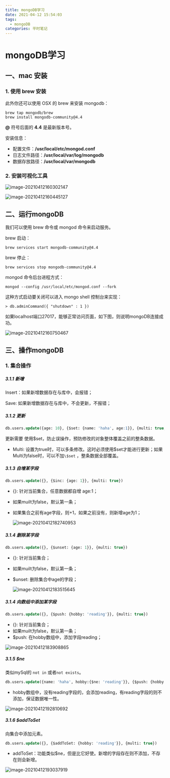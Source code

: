 ```yaml
---
title: mongoDB学习
date: 2021-04-12 15:54:03
tags:
  - mongoDB
categories: 平时笔记
---
```


# mongoDB学习

## 一、mac 安装

### 1. 使用 brew 安装

此外你还可以使用 OSX 的 brew 来安装 mongodb：

```
brew tap mongodb/brew
brew install mongodb-community@4.4
```

**@** 符号后面的 **4.4** 是最新版本号。

安装信息：

- 配置文件：**/usr/local/etc/mongod.conf**
- 日志文件路径：**/usr/local/var/log/mongodb**
- 数据存放路径：**/usr/local/var/mongodb**

### 2. 安装可视化工具

![image-20210412160302147](https://cdn.jsdelivr.net/gh/trylang/imageManager/picgo/20210412160303.png)

![image-20210412160445127](https://cdn.jsdelivr.net/gh/trylang/imageManager/picgo/20210412160459.png)

## 二、运行mongoDB

我们可以使用 brew 命令或 mongod 命令来启动服务。

brew 启动：

```
brew services start mongodb-community@4.4
```

brew 停止：

```
brew services stop mongodb-community@4.4
```

mongod 命令后台进程方式：

```
mongod --config /usr/local/etc/mongod.conf --fork
```

这种方式启动要关闭可以进入 mongo shell 控制台来实现：

```
> db.adminCommand({ "shutdown" : 1 })
```

如果localhost端口27017，能够正常访问页面，如下图，则说明mongoDB连接成功。

![image-20210412160750467](https://cdn.jsdelivr.net/gh/trylang/imageManager/picgo/20210412160759.png)

## 三、操作mongoDB

### 1. 集合操作

##### 3.1.1 新增

Insert：如果新增数据存在与库中，会报错；

Save:  如果新增数据存在与库中，不会更新，不报错；

##### 3.1.2 更新

```sql
db.users.update({age: 10}, {$set: {name: 'haha', age:1}}, {multi: true, } )
```

更新需要 使用$set，防止误操作，预防修改的对象整体覆盖之前的整条数据。

- Multi: 设置为true时，可以多条修改。这时必须使用$set才能进行更新；如果Multi为false时，可以不加`\$set` ，整条数据全部覆盖。

##### 3.1.3 自增某字段

```sql
db.users.update({}, {$inc: {age: 1}}, {multi: true})
```

- {}: 针对当前集合，任意数据都自增 age:1；

- 如果muilt为false，默认第一条；

- 如果集合之前有age字段，则+1，如果之前没有，则新增age为1；

  ![image-20210412182740953](https://cdn.jsdelivr.net/gh/trylang/imageManager/picgo/20210412182750.png)

##### 3.1.4 删除某字段

```sql
db.users.update({}, {$unset: {age: 1}}, {multi: true})
```

- {}: 针对当前集合；

- 如果muilt为false，默认第一条；

- $unset: 删除集合中age的字段；

  ![image-20210412183515645](https://cdn.jsdelivr.net/gh/trylang/imageManager/picgo/20210412183524.png)

##### 3.1.4 向数组中添加某字段

```sql
db.users.update({}, {$push: {hobby: 'reading'}}, {multi: true})
```

- {}: 针对当前集合；
- 如果muilt为false，默认第一条；
- $push: 在hobby数组中，添加字段reading；

![image-20210412183908865](https://cdn.jsdelivr.net/gh/trylang/imageManager/picgo/20210412183910.png)

##### 3.1.5 $ne

类似mySql的 `not in` 或者`not exists`。

```sql
db.users.update({name: 'haha', hobby:{$ne: 'reading'}}, {$push: {hobby: 'reading'}})
```

- hobby数组中，没有reading字段的，会添加reading，有reading字段的则不添加，保证数据唯一性。 

![image-20210412192810692](https://cdn.jsdelivr.net/gh/trylang/imageManager/picgo/20210412192813.png)

##### 3.1.6 $addToSet

向集合中添加元素。

```sql
db.users.update({}, {$addToSet: {hobby: 'reading'}}, {multi: true})
```

- addToSet：功能类似$ne，但是比它好使。新增的字段存在则不添加，不存在则会新增。

![image-20210412193037919](https://cdn.jsdelivr.net/gh/trylang/imageManager/picgo/20210412193040.png)